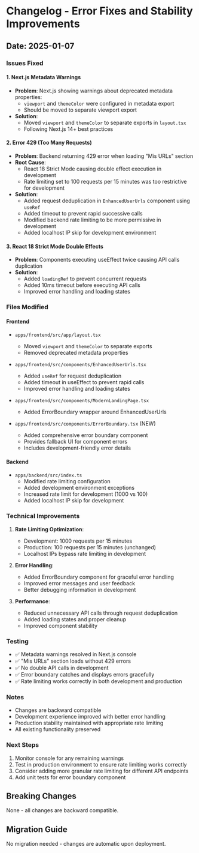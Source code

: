 # Changelog - Error Fixes and Stability Improvements

## Date: 2025-01-07

### Issues Fixed

#### 1. Next.js Metadata Warnings
- **Problem**: Next.js showing warnings about deprecated metadata properties:
  - `viewport` and `themeColor` were configured in metadata export
  - Should be moved to separate viewport export
- **Solution**: 
  - Moved `viewport` and `themeColor` to separate exports in `layout.tsx`
  - Following Next.js 14+ best practices

#### 2. Error 429 (Too Many Requests)
- **Problem**: Backend returning 429 error when loading "Mis URLs" section
- **Root Cause**: 
  - React 18 Strict Mode causing double effect execution in development
  - Rate limiting set to 100 requests per 15 minutes was too restrictive for development
- **Solution**:
  - Added request deduplication in `EnhancedUserUrls` component using `useRef`
  - Added timeout to prevent rapid successive calls
  - Modified backend rate limiting to be more permissive in development
  - Added localhost IP skip for development environment

#### 3. React 18 Strict Mode Double Effects
- **Problem**: Components executing useEffect twice causing API calls duplication
- **Solution**:
  - Added `loadingRef` to prevent concurrent requests
  - Added 10ms timeout before executing API calls
  - Improved error handling and loading states

### Files Modified

#### Frontend
- `apps/frontend/src/app/layout.tsx`
  - Moved `viewport` and `themeColor` to separate exports
  - Removed deprecated metadata properties

- `apps/frontend/src/components/EnhancedUserUrls.tsx`
  - Added `useRef` for request deduplication
  - Added timeout in useEffect to prevent rapid calls
  - Improved error handling and loading states

- `apps/frontend/src/components/ModernLandingPage.tsx`
  - Added ErrorBoundary wrapper around EnhancedUserUrls

- `apps/frontend/src/components/ErrorBoundary.tsx` (NEW)
  - Added comprehensive error boundary component
  - Provides fallback UI for component errors
  - Includes development-friendly error details

#### Backend
- `apps/backend/src/index.ts`
  - Modified rate limiting configuration
  - Added development environment exceptions
  - Increased rate limit for development (1000 vs 100)
  - Added localhost IP skip for development

### Technical Improvements

1. **Rate Limiting Optimization**:
   - Development: 1000 requests per 15 minutes
   - Production: 100 requests per 15 minutes (unchanged)
   - Localhost IPs bypass rate limiting in development

2. **Error Handling**:
   - Added ErrorBoundary component for graceful error handling
   - Improved error messages and user feedback
   - Better debugging information in development

3. **Performance**:
   - Reduced unnecessary API calls through request deduplication
   - Added loading states and proper cleanup
   - Improved component stability

### Testing

- ✅ Metadata warnings resolved in Next.js console
- ✅ "Mis URLs" section loads without 429 errors
- ✅ No double API calls in development
- ✅ Error boundary catches and displays errors gracefully
- ✅ Rate limiting works correctly in both development and production

### Notes

- Changes are backward compatible
- Development experience improved with better error handling
- Production stability maintained with appropriate rate limiting
- All existing functionality preserved

### Next Steps

1. Monitor console for any remaining warnings
2. Test in production environment to ensure rate limiting works correctly
3. Consider adding more granular rate limiting for different API endpoints
4. Add unit tests for error boundary component

## Breaking Changes

None - all changes are backward compatible.

## Migration Guide

No migration needed - changes are automatic upon deployment.
